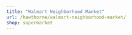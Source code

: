```yaml
---
title: "Walmart Neighborhood Market"
url: /hawthorne/walmart-neighborhood-market/
shop: supermarket
---
```

